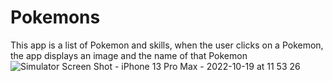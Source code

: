 # Pokemons
This app is a list of Pokemon and skills, when the user clicks on a Pokemon, the app displays an image and the name of that Pokemon
![Simulator Screen Shot - iPhone 13 Pro Max - 2022-10-19 at 11 53 26](https://user-images.githubusercontent.com/88456260/196756528-b388c4a7-fb54-407d-b60d-2fddd13e8778.png)
